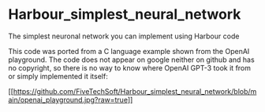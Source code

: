 # Harbour_simplest_neural_network
The simplest neuronal network you can implement using Harbour code

This code was ported from a C language example shown from the OpenAI playground. The code does not appear on google neither on github and has no copyright, so there is no way to know where OpenAI GPT-3 took it from or simply implemented it itself:

[[https://github.com/FiveTechSoft/Harbour_simplest_neural_network/blob/main/openai_playground.jpg?raw=true]]


